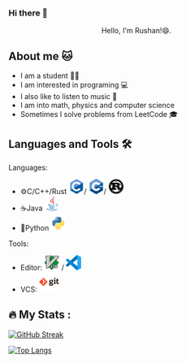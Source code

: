 ### Hi there 👋

<div align=center>
    Hello, I'm Rushan!😄.
</div>


## About me 🐱
- I am a student 🧑‍🎓
- I am interested in programing 💻️
- I also like to listen to music 🎸
- I am into math, physics and computer science
- Sometimes I solve problems from LeetCode 🎓

## Languages and Tools 🛠️
<div>
    Languages:
    <ul>
        <li>
            ⚙️C/C++/Rust <img width=30 height=30
                     src=https://github.com/devicons/devicon/blob/master/icons/c/c-original.svg/>/
                    <img width=30 height=30
                     src=https://github.com/devicons/devicon/blob/master/icons/cplusplus/cplusplus-original.svg/>/
                    <img width=30 height=30
                     src=https://github.com/devicons/devicon/blob/master/icons/rust/rust-plain.svg/>
        </li>
        <li>
            ☕️Java <img width=30 height=30
                     src=https://github.com/devicons/devicon/blob/master/icons/java/java-original.svg/>
        </li>
        <li>
            🐍Python <img width=30 height=30
                     src=https://github.com/devicons/devicon/blob/master/icons/python/python-original.svg/>
        </li>
    </ul>
    Tools:
    <ul>
        <li>
            Editor: 
                <img width=30 height=30 src=https://github.com/devicons/devicon/blob/master/icons/vim/vim-original.svg>
                /
                <img width=30 height=30 src=https://github.com/devicons/devicon/blob/master/icons/vscode/vscode-original.svg>
        </li>
        <li>
            VCS: <img src="https://github.com/devicons/devicon/blob/master/icons/git/git-original-wordmark.svg" title="Git" **alt="Git" width="40" height="40"/>
        </li>
    </ul>
</div>

## :fire: My Stats :
[![GitHub Streak](http://github-readme-streak-stats.herokuapp.com?user=rusha-mathing&theme=dark&background=000000)](https://git.io/streak-stats)

[![Top Langs](https://github-readme-stats.vercel.app/api/top-langs/?username=rusha-mathing&theme=dark&layout=donut)](https://github.com/anuraghazra/github-readme-stats)
